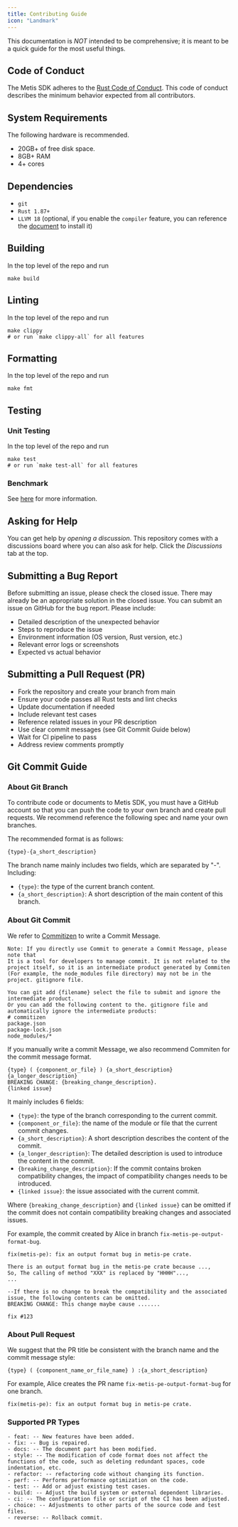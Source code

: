 ```yaml
---
title: Contributing Guide
icon: "Landmark"
---
```


This documentation is _NOT_ intended to be comprehensive; it is meant to be a quick guide for the most useful things.

## Code of Conduct

The Metis SDK adheres to the [Rust Code of Conduct](https://www.rust-lang.org/conduct.html). This code of conduct describes the minimum behavior expected from all contributors.

## System Requirements

The following hardware is recommended.

- 20GB+ of free disk space.
- 8GB+ RAM
- 4+ cores

## Dependencies

- `git`
- `Rust 1.87+`
- `LLVM 18` (optional, if you enable the `compiler` feature, you can reference the [document](../crates/vm/docs/dev.md) to install it)

## Building

In the top level of the repo and run

```shell
make build
```

## Linting

In the top level of the repo and run

```shell
make clippy
# or run `make clippy-all` for all features
```

## Formatting

In the top level of the repo and run

```shell
make fmt
```

## Testing

### Unit Testing

In the top level of the repo and run

```shell
make test
# or run `make test-all` for all features
```

### Benchmark

See [here](../crates/pe/benches/README.md) for more information.

## Asking for Help

You can get help by *opening a discussion*. This repository comes with a discussions board where you can also ask for help. Click the *Discussions* tab at the top.

## Submitting a Bug Report

Before submitting an issue, please check the closed issue. There may already be an appropriate solution in the closed issue. You can submit an issue on GitHub for the bug report. Please include:

- Detailed description of the unexpected behavior
- Steps to reproduce the issue
- Environment information (OS version, Rust version, etc.)
- Relevant error logs or screenshots
- Expected vs actual behavior

## Submitting a Pull Request (PR)

- Fork the repository and create your branch from main
- Ensure your code passes all Rust tests and lint checks
- Update documentation if needed
- Include relevant test cases
- Reference related issues in your PR description
- Use clear commit messages (see Git Commit Guide below)
- Wait for CI pipeline to pass
- Address review comments promptly

## Git Commit Guide

### About Git Branch

To contribute code or documents to Metis SDK, you must have a GitHub account so that you can push the code to your own branch and create pull requests. We recommend reference the following spec and name your own branches.

The recommended format is as follows:

```text
{type}-{a_short_description}
```

The branch name mainly includes two fields, which are separated by "-". Including:

- `{type}`: the type of the current branch content.
- `{a_short_description}`: A short description of the main content of this branch.

### About Git Commit

We refer to [Commitizen](https://github.com/commitizen/cz-cli) to write a Commit Message.

```text
Note: If you directly use Commit to generate a Commit Message, please note that
It is a tool for developers to manage commit. It is not related to the project itself, so it is an intermediate product generated by Commiten
(For example, the node_modules file directory) may not be in the project. gitignore file.

You can git add {filename} select the file to submit and ignore the intermediate product.
Or you can add the following content to the. gitignore file and automatically ignore the intermediate products:
# commitizen
package.json
package-lock.json
node_modules/*
```

If you manually write a commit Message, we also recommend Commiten for the commit message format.

```text
{type} ( {component_or_file} ) {a_short_description}
{a_longer_description}
BREAKING CHANGE: {breaking_change_description}.
{linked issue}
```

It mainly includes 6 fields:

- `{type}`: the type of the branch corresponding to the current commit.
- `{component_or_file}`: the name of the module or file that the current commit changes.
- `{a_short_description}`: A short description describes the content of the commit.
- `{a_longer_description}`: The detailed description is used to introduce the content in the commit.
- `{breaking_change_description}`: If the commit contains broken compatibility changes, the impact of compatibility changes needs to be introduced.
- `{linked issue}`: the issue associated with the current commit.

Where `{breaking_change_description}` and `{linked issue}` can be omitted if the commit does not contain compatibility breaking changes and associated issues.

For example, the commit created by Alice in branch `fix-metis-pe-output-format-bug`.

```text
fix(metis-pe): fix an output format bug in metis-pe crate.

There is an output format bug in the metis-pe crate because ...,
So, The calling of method "XXX" is replaced by "HHHH"...,
...

--If there is no change to break the compatibility and the associated issue, the following contents can be omitted.
BREAKING CHANGE: This change maybe cause .......

fix #123
```

### About Pull Request

We suggest that the PR title be consistent with the branch name and the commit message style:

```text
{type} ( {component_name_or_file_name} ) :{a_short_description}
```

For example, Alice creates the PR name `fix-metis-pe-output-format-bug` for one branch.

```text
fix(metis-pe): fix an output format bug in metis-pe crate.
```

### Supported PR Types

```text
- feat: -- New features have been added.
- fix: -- Bug is repaired.
- docs: -- The document part has been modified.
- style: -- The modification of code format does not affect the functions of the code, such as deleting redundant spaces, code indentation, etc.
- refactor: -- refactoring code without changing its function.
- perf: -- Performs performance optimization on the code.
- test: -- Add or adjust existing test cases.
- build: -- Adjust the build system or external dependent libraries.
- ci: -- The configuration file or script of the CI has been adjusted.
- choice: -- Adjustments to other parts of the source code and test files.
- reverse: -- Rollback commit.
```
